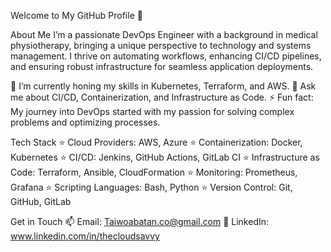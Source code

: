 Welcome to My GitHub Profile 👋

About Me
I’m a passionate DevOps Engineer with a background in medical physiotherapy, bringing a unique perspective to technology and systems management. I thrive on automating workflows, enhancing CI/CD pipelines, and ensuring robust infrastructure for seamless application deployments.

🌱 I’m currently honing my skills in Kubernetes, Terraform, and AWS.
💬 Ask me about CI/CD, Containerization, and Infrastructure as Code.
⚡ Fun fact: My journey into DevOps started with my passion for solving complex problems and optimizing processes.

Tech Stack
⭐️ Cloud Providers: AWS, Azure
⭐️ Containerization: Docker, Kubernetes
⭐️ CI/CD: Jenkins, GitHub Actions, GitLab CI
⭐️ Infrastructure as Code: Terraform, Ansible, CloudFormation
⭐️ Monitoring: Prometheus, Grafana
⭐️ Scripting Languages: Bash, Python
⭐️ Version Control: Git, GitHub, GitLab

Get in Touch
📫 Email: Taiwoabatan.co@gmail.com
💼 LinkedIn: www.linkedin.com/in/thecloudsavvy

